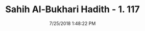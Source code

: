 ---
title        : "Sahih Al-Bukhari Hadith - 1. 117"
date         : 7/25/2018 1:48:22 PM
draft        : false
type         : "hadith"
layout       : "hadith"
BookCode     : "SHB"
VolumeNumber : "1"
HadithNumber : "117"
categories  :  ["Knowledge-Speaking about religious knowledge at night"]
tags  :  ["Ibn Abbas"]
---